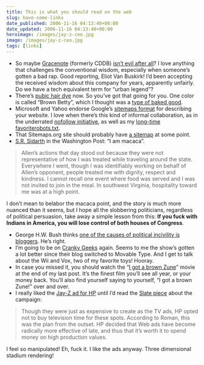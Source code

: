 ```yaml
---
title: This is what you should read on the web
slug: have-some-links
date_published: 2006-11-16 04:13:40+00:00
date_updated: 2006-11-16 04:13:40+00:00
heroimage: /images/jay-z-ceo.jpg
image: /images/jay-z-ceo.jpg
tags: [links]
---
```

- So maybe [Gracenote](http://www.gracenote.com/) (formerly CDDB) [isn’t evil after all](http://www.wired.com/news/columns/1,72105-2.html)? I love anything that challenges the conventional wisdom, especially when someone’s gotten a bad rap. Good reporting, Eliot Van Buskirk! I’d been accepting the received wisdom about this company for years, apparently unfairly. Do we have a tech equivalent term for “urban legend”?
- There’s [pubic hair dye](http://bettybeauty.com/our_story.html) now. So you’ve got that going for you. One color is called “Brown Betty”, which I thought was a [type of baked good](http://www.epicurious.com/recipes/recipe_views/views/106204).
- Microsoft and Yahoo endorse Google’s [sitemaps format](http://www.sitemaps.org/) for describing your website. I love when there’s this kind of informal collaboration, as in the underrated [nofollow initiative](http://www.sixapart.com/pronet/weblog/2005/01/introduction_to.html), as well as my [long-time favorite](/2005/01/19/the_social_impa)[robots.txt](http://en.wikipedia.org/wiki/Robots.txt).
- That Sitemaps.org site should probably have [a sitemap](http://www.sitemaps.org/sitemap.xml) at some point.
- [S.R. Sidarth](http://www.washingtonpost.com/wp-dyn/content/article/2006/11/10/AR2006111001381.html) in the Washington Post: “I am macaca”.

> Allen’s actions that day stood out because they were not representative of how I was treated while traveling around the state. Everywhere I went, though I was identifiably working on behalf of Allen’s opponent, people treated me with dignity, respect and kindness. I cannot recall one event where food was served and I was not invited to join in the meal. In southwest Virginia, hospitality toward me was at a high point.

I don’t mean to belabor the macaca point, and the story is much more nuanced than it seems, but I hope all the slobbering politicians, regardless of political persuasion, take away a simple lesson from this: **If you fuck with Indians in America, you will lose control of both houses of Congress**.

- George H.W. Bush thinks [one of the causes of political incivility is bloggers](http://thinkprogress.org/2006/11/14/hwbloggers/). He’s right.
- I’m going to be on [Cranky Geeks](http://www.crankygeeks.com/2006/11/cranky_geeks_episode_36_web_30_1.html) again. Seems to me the show’s gotten a lot better since their blog switched to Movable Type. And I get to talk about the Wii and Vox, two of my favorite toys! Hooray.
- In case you missed it, you should watch the “[I got a brown Zune](/2006/11/14/the_problem_is_)” movie at the end of my last post. It’s the finest film you’ll see all year, or your money back. You’ll also find yourself saying to yourself, “I got a brown Zune!” over and over.
- I really liked the [Jay-Z ad for HP](http://www.hp.com/personalagain/us/en/main_jay_z.html) until I’d read the [Slate piece](http://www.slate.com/id/2151523) about the campaign:

> Though they were just as expensive to create as the TV ads, HP opted not to buy television time for these spots. According to Roman, this was the plan from the outset. HP decided that Web ads have become radically more effective of late, and thus that it’s worth it to spend money on high production values.

I feel so manipulated! Eh, fuck it. I like the ads anyway. Three dimensional stadium rendering!
